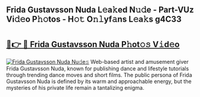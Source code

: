 ## Frida Gustavsson Nuda L𝚎a𝚔ed N𝚞𝚍e - Part-VUz Vi𝚍𝚎o P𝚑𝚘tos - H𝚘𝚝 O𝚗𝚕yf𝚊ns L𝚎a𝚔s g4C33

# <h2><a href="http://kf0xgq.oniu.top/?m=Frida+Gustavsson+Nuda">🔗👉 🔴 Frida Gustavsson Nuda P𝚑ot𝚘𝚜 V𝚒d𝚎o</a></h2>

[![Frida Gustavsson Nuda Nu𝚍e𝚜](https://i.imgur.com/0qMVB7G.gif)](http://kf0xgq.oniu.top/?m=Frida+Gustavsson+Nuda)
Web-based artist and amusement giver Frida Gustavsson Nuda, known for publishing dance and lifestyle tutorials through trending dance moves and short films. The public persona of Frida Gustavsson Nuda is defined by its warm and approachable energy, but the mysteries of his private life remain a tantalizing enigma.  
